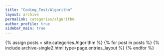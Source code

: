 ```yaml
---
title: "Coding_Test/Algorithm"
layout: archive
permalink: categories/algorithm
author_profile: true
sidebar_main: true
---
```

<!-- 공백이 포함되어 있는 카테고리 이름의 경우 site.categories.['a b c'] 이런식으로! -->

{% assign posts = site.categories.Algorithm %}
{% for post in posts %} {% include archive-single2.html type=page.entries_layout %} {% endfor %}

<!-- Ref: https://ansohxxn.github.io/blog/category/ -->